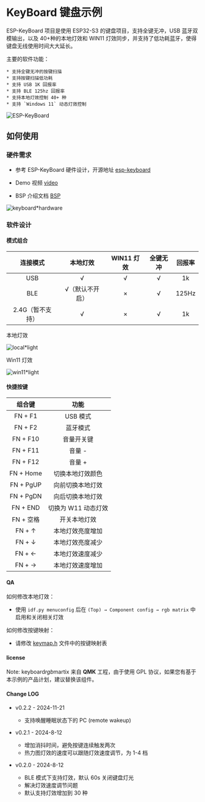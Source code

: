 # KeyBoard 键盘示例

ESP-KeyBoard 项目是使用 ESP32-S3 的键盘项目，支持全键无冲，USB 蓝牙双模输出，以及 40+种的本地灯效和 WIN11 灯效同步，并支持了低功耗蓝牙，使得键盘无线使用时间大大延长。

主要的软件功能：

    * 支持全键无冲的按键扫描
    * 支持按键扫描低功耗
    * 支持 USB 1K 回报率
    * 支持 BLE 125hz 回报率
    * 支持本地灯效控制 40+ 种
    * 支持 `Windows 11` 动态灯效控制

![ESP-KeyBoard](https://dl.espressif.com/esp-iot-solution/static/keyboard.jpg)

## 如何使用

### 硬件需求

* 参考 ESP-KeyBoard 硬件设计，开源地址 [esp-keyboard](https://oshwhub.com/esp-college/esp-keyboard)

* Demo 视频 [video](https://www.bilibili.com/video/BV1yi421C7qV/?share*source=copy*web&vd_source=7e24f4cefdafbd8477369f33616312a9)

* BSP 介绍文档 [BSP](./components/esp32*s3*kbd_kit/README.md)

![keyboard*hardware](https://dl.espressif.com/esp-iot-solution/static/keyboard*1.gif)

### 软件设计

#### 模式组合

|     连接模式     |    本地灯效     | WIN11 灯效 | 全键无冲 | 回报率 |
| :--------------: | :-------------: | :--------: | :------: | :----: |
|       USB        |        √        |     √      |    √     |   1k   |
|       BLE        | √（默认不开启） |     ×      |    √     | 125Hz  |
| 2.4G（暂不支持） |        √        |     ×      |    √     |   1k   |

本地灯效

![local*light](https://dl.espressif.com/esp-iot-solution/static/keyboard*2.gif)

Win11 灯效

![win11*light](https://dl.espressif.com/esp-iot-solution/static/keyboard*3.gif)

#### 快捷按键

|  组合键   |        功能         |
| :-------: | :-----------------: |
|  FN + F1  |      USB 模式       |
|  FN + F2  |      蓝牙模式       |
| FN + F10  |     音量开关键      |
| FN + F11  |       音量 -        |
| FN + F12  |       音量 +        |
| FN + Home |  切换本地灯效颜色   |
| FN + PgUP |  向前切换本地灯效   |
| FN + PgDN |  向后切换本地灯效   |
| FN + END  | 切换为 W11 动态灯效 |
| FN + 空格 |    开关本地灯效     |
|  FN + ↑   |  本地灯效亮度增加   |
|  FN + ↓   |  本地灯效亮度减少   |
|  FN + ←   |  本地灯效速度减少   |
|  FN + →   |  本地灯效速度增加   |

#### QA

如何修改本地灯效：

  * 使用 `idf.py menuconfig` 后在 `(Top) → Component config → rgb matrix` 中启用和关闭相关灯效

如何修改按键映射：

  * 请修改 [keymap.h](./components/esp32*s3*kbd_kit/include/bsp/keymap.h) 文件中的按键映射表

#### license

Note: keyboard*rgb*martix 来自 **QMK** 工程，由于使用 GPL 协议，如果您有基于本示例的产品计划，建议替换该组件。

#### Change LOG

* v0.2.2 - 2024-11-21

  * 支持唤醒睡眠状态下的 PC (remote wakeup)

* v0.2.1 - 2024-8-12

  * 增加消抖时间，避免按键连续触发两次
  * 热力图灯效的速度可以跟随灯效速度调节，为 1-4 档

* v0.2.0 - 2024-8-12

  * BLE 模式下支持灯效，默认 60s 关闭键盘灯光
  * 解决灯效速度调节问题
  * 默认支持灯效增加到 30 种
